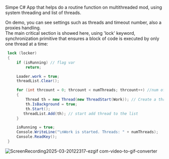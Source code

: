 Simpe C# App that helps do a routine function on multithreaded mod, using system threading and list of threads.   
 
On demo, you can see settings such as threads and timeout number, also a proxies handling.  
The main critical section is showed here, using 'lock' keyword, synchronization primitive that ensures a block of code is executed by only one thread at a time:
```csharp
 lock (locker)
 {
     if (isRunning) // flag var
         return;

     Loader.work = true;
     threadList.Clear(); 

     for (int thrcount = 0; thrcount < numThreads; thrcount++) //num of threads
     {
         Thread th = new Thread(new ThreadStart(Work)); // Create a thread. Every thread do the Work() function
         th.IsBackground = true;
         th.Start();
        threadList.Add(th); // start add thread to the list
     }

     isRunning = true;
     Console.WriteLine("\nWork is started. Threads: " + numThreads);
     Console.ReadKey();
 }
````

![ScreenRecording2025-03-20122317-ezgif com-video-to-gif-converter](https://github.com/user-attachments/assets/95fa198b-cabf-4cf1-a2b9-fc8064546983)
